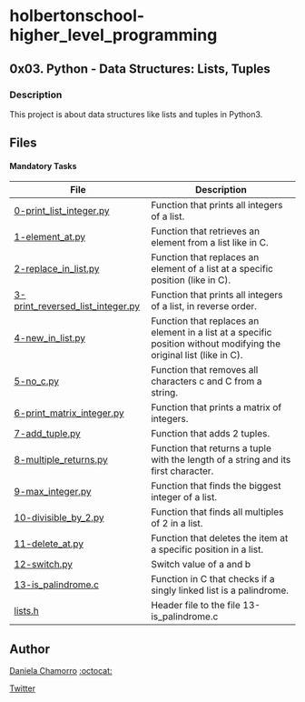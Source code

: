 # holbertonschool-higher_level_programming

## 0x03. Python - Data Structures: Lists, Tuples
### Description
This project is about data structures like lists and tuples in Python3.

## Files
#### Mandatory Tasks

| File | Description |
| ------ | ------ |
| [0-print_list_integer.py]() | Function that prints all integers of a list. |
| [1-element_at.py]() | Function that retrieves an element from a list like in C. |
| [2-replace_in_list.py]() | Function that replaces an element of a list at a specific position (like in C). |
| [3-print_reversed_list_integer.py]() | Function that prints all integers of a list, in reverse order.  |
| [4-new_in_list.py]() | Function that replaces an element in a list at a specific position without modifying the original list (like in C). |
| [5-no_c.py]() | Function that removes all characters c and C from a string. |
| [6-print_matrix_integer.py]() | Function that prints a matrix of integers. |
| [7-add_tuple.py]() | Function that adds 2 tuples. |
| [8-multiple_returns.py]() | Function that returns a tuple with the length of a string and its first character. |
| [9-max_integer.py]() | Function that finds the biggest integer of a list.  |
| [10-divisible_by_2.py]() | Function that finds all multiples of 2 in a list. |
| [11-delete_at.py]() | Function that deletes the item at a specific position in a list. |
| [12-switch.py]() | Switch value of a and b |
| [13-is_palindrome.c]() | Function in C that checks if a singly linked list is a palindrome. |
| [lists.h]() | Header file to the file 13-is_palindrome.c |

## Author

[Daniela Chamorro](https://www.linkedin.com/in/daniela-alexandra-chamorro-guerrero-666805a1/) [:octocat:](https://github.com/dalexach)

[Twitter](https://twitter.com/dalexach)
